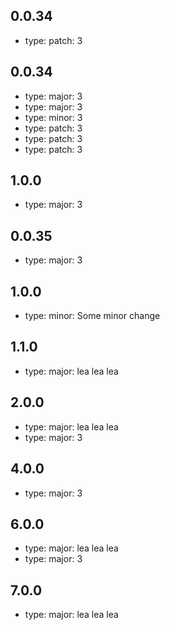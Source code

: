 

## 0.0.34

- type: patch: 3 


## 0.0.34

- type: major: 3 
- type: major: 3 
- type: minor: 3 
- type: patch: 3 
- type: patch: 3 
- type: patch: 3 


## 1.0.0

- type: major: 3 


## 0.0.35

- type: major: 3 


## 1.0.0

- type: minor: Some minor change


## 1.1.0

- type: major: lea lea lea 


## 2.0.0

- type: major: lea lea lea 
- type: major: 3 


## 4.0.0

- type: major: 3 


## 6.0.0

- type: major: lea lea lea 
- type: major: 3 


## 7.0.0

- type: major: lea lea lea 
